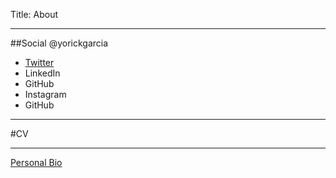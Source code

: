 Title: About
____
##Social 
@yorickgarcia

- [Twitter](twitter.com/yorickgarcia)
- LinkedIn
- GitHub
- Instagram
- GitHub
____
#CV
____
[Personal Bio](tbd)